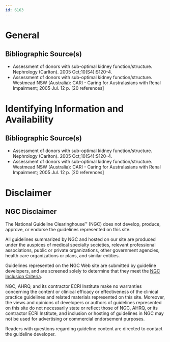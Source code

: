 ```yaml
---
id: 6163
---
```


# General

## Bibliographic Source(s)

- Assessment of donors with sub-optimal kidney function/structure. Nephrology (Carlton). 2005 Oct;10(S4):S120-4.
- Assessment of donors with sub-optimal kidney function/structure. Westmead NSW (Australia): CARI - Caring for Australasians with Renal Impairment; 2005 Jul. 12 p. [20 references]

# Identifying Information and Availability

## Bibliographic Source(s)

- Assessment of donors with sub-optimal kidney function/structure. Nephrology (Carlton). 2005 Oct;10(S4):S120-4.
- Assessment of donors with sub-optimal kidney function/structure. Westmead NSW (Australia): CARI - Caring for Australasians with Renal Impairment; 2005 Jul. 12 p. [20 references]

# Disclaimer

## NGC Disclaimer

The National Guideline Clearinghouse™ (NGC) does not develop, produce, approve, or endorse the guidelines represented on this site.

All guidelines summarized by NGC and hosted on our site are produced under the auspices of medical specialty societies, relevant professional associations, public or private organizations, other government agencies, health care organizations or plans, and similar entities.

Guidelines represented on the NGC Web site are submitted by guideline developers, and are screened solely to determine that they meet the [NGC Inclusion Criteria](/help-and-about/summaries/inclusion-criteria).

NGC, AHRQ, and its contractor ECRI Institute make no warranties concerning the content or clinical efficacy or effectiveness of the clinical practice guidelines and related materials represented on this site. Moreover, the views and opinions of developers or authors of guidelines represented on this site do not necessarily state or reflect those of NGC, AHRQ, or its contractor ECRI Institute, and inclusion or hosting of guidelines in NGC may not be used for advertising or commercial endorsement purposes.

Readers with questions regarding guideline content are directed to contact the guideline developer.

